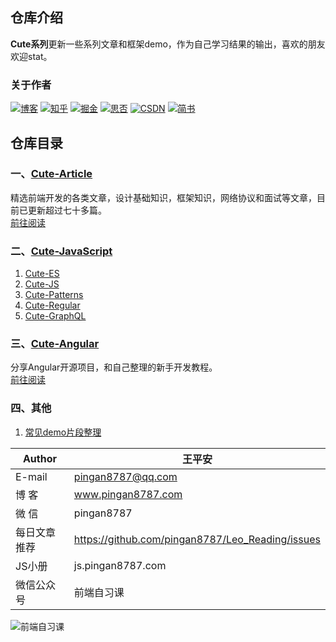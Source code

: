 ## 仓库介绍
**Cute系列**更新一些系列文章和框架demo，作为自己学习结果的输出，喜欢的朋友欢迎stat。  

### 关于作者
[![博客](http://images.pingan8787.com/icon_my1.png)](http://www.pingan8787.com)
[![知乎](http://images.pingan8787.com/icon_zhihu1.png)](https://zhuanlan.zhihu.com/cute-javascript)
[![掘金](http://images.pingan8787.com/icon_juejin2.png)](https://juejin.im/user/586fc337a22b9d0058807d53/posts)
[![思否](http://images.pingan8787.com/icon_sf1.png)](https://segmentfault.com/blog/pingan8787)
[![CSDN](http://images.pingan8787.com/icon_csdn1.png)](https://blog.csdn.net/qq_36380426)
[![简书](http://images.pingan8787.com/icon_jianshu1.png)](https://www.jianshu.com/u/2ec5d94afd60)


## 仓库目录
### 一、[Cute-Article](https://github.com/pingan8787/Leo-JavaScript/tree/master/Cute-Article)
精选前端开发的各类文章，设计基础知识，框架知识，网络协议和面试等文章，目前已更新超过七十多篇。    
[前往阅读](https://github.com/pingan8787/Leo-JavaScript/blob/master/Cute-Article/)

### 二、[Cute-JavaScript](https://github.com/pingan8787/Leo-JavaScript/tree/master/Cute-JavaScript)
1. [Cute-ES](https://github.com/pingan8787/Leo-JavaScript/blob/master/Cute-JavaScript/Cute-ES/)
2. [Cute-JS](https://github.com/pingan8787/Leo-JavaScript/blob/master/Cute-JavaScript/Cute-JS/)
3. [Cute-Patterns](https://github.com/pingan8787/Leo-JavaScript/blob/master/Cute-JavaScript/Cute-Patterns/)
4. [Cute-Regular](https://github.com/pingan8787/Leo-JavaScript/blob/master/Cute-JavaScript/Cute-Regular/)
5. [Cute-GraphQL](https://github.com/pingan8787/Leo-JavaScript/blob/master/Cute-GraphQL/README.md)

### 三、[Cute-Angular](https://github.com/pingan8787/Leo-JavaScript/tree/master/Cute-Angular)
分享Angular开源项目，和自己整理的新手开发教程。  
[前往阅读](https://github.com/pingan8787/Leo-JavaScript/blob/master/Cute-Angular/)  

### 四、其他
1. [常见demo片段整理](https://github.com/pingan8787/Leo-JavaScript/blob/master/demo片段/)  

|Author|王平安|
|---|---|
|E-mail|pingan8787@qq.com|
|博  客|www.pingan8787.com|
|微  信|pingan8787|
|每日文章推荐|https://github.com/pingan8787/Leo_Reading/issues|
|JS小册|js.pingan8787.com|
|微信公众号|前端自习课|


![前端自习课](https://user-gold-cdn.xitu.io/2019/2/16/168f49f0238191ca?w=1078&h=647&f=png&s=282515)